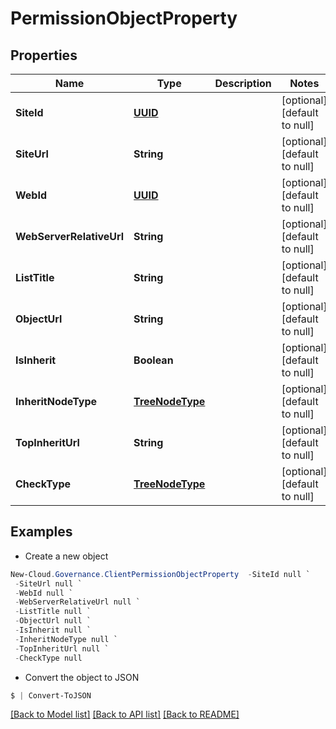 # PermissionObjectProperty
## Properties

Name | Type | Description | Notes
------------ | ------------- | ------------- | -------------
**SiteId** | [**UUID**](UUID.md) |  | [optional] [default to null]
**SiteUrl** | **String** |  | [optional] [default to null]
**WebId** | [**UUID**](UUID.md) |  | [optional] [default to null]
**WebServerRelativeUrl** | **String** |  | [optional] [default to null]
**ListTitle** | **String** |  | [optional] [default to null]
**ObjectUrl** | **String** |  | [optional] [default to null]
**IsInherit** | **Boolean** |  | [optional] [default to null]
**InheritNodeType** | [**TreeNodeType**](TreeNodeType.md) |  | [optional] [default to null]
**TopInheritUrl** | **String** |  | [optional] [default to null]
**CheckType** | [**TreeNodeType**](TreeNodeType.md) |  | [optional] [default to null]

## Examples

- Create a new object
```powershell
New-Cloud.Governance.ClientPermissionObjectProperty  -SiteId null `
 -SiteUrl null `
 -WebId null `
 -WebServerRelativeUrl null `
 -ListTitle null `
 -ObjectUrl null `
 -IsInherit null `
 -InheritNodeType null `
 -TopInheritUrl null `
 -CheckType null
```

- Convert the object to JSON
```powershell
$ | Convert-ToJSON
```


[[Back to Model list]](../README.md#documentation-for-models) [[Back to API list]](../README.md#documentation-for-api-endpoints) [[Back to README]](../README.md)

